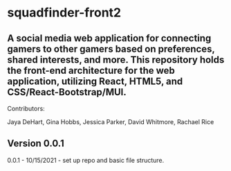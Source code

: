 # squadfinder-front2

## A social media web application for connecting gamers to other gamers based on preferences, shared interests, and more. This repository holds the front-end architecture for the web application, utilizing React, HTML5, and CSS/React-Bootstrap/MUI.

Contributors:

Jaya DeHart, Gina Hobbs, Jessica Parker, David Whitmore, Rachael Rice

## Version 0.0.1

0.0.1 - 10/15/2021 - set up repo and basic file structure.
